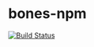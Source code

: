 # bones-npm

[![Build Status](https://travis-ci.org/maxweldsouza/bones-npm.svg?branch=master)](https://travis-ci.org/maxweldsouza/bones-npm)
